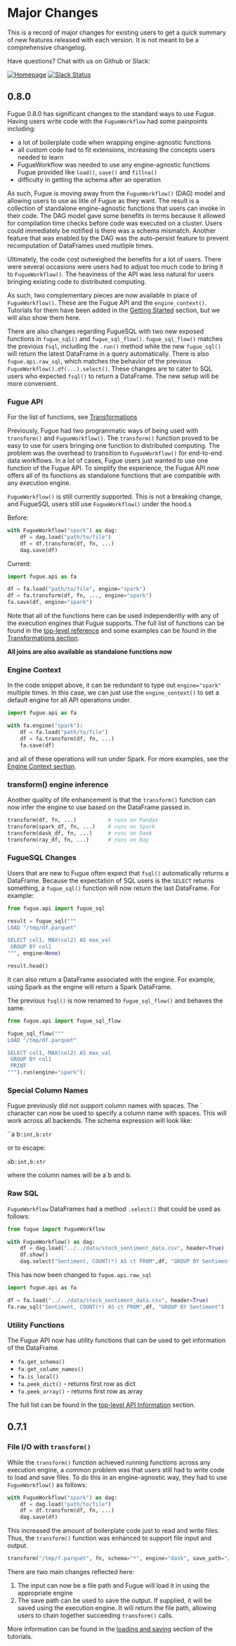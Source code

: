 # Major Changes

This is a record of major changes for existing users to get a quick summary of new features released with each version. It is not meant to be a comprehensive changelog.

Have questions? Chat with us on Github or Slack:

[![Homepage](https://img.shields.io/badge/fugue-source--code-red?logo=github)](https://github.com/fugue-project/fugue)
[![Slack Status](https://img.shields.io/badge/slack-join_chat-white.svg?logo=slack&style=social)](http://slack.fugue.ai)

## 0.8.0

Fugue 0.8.0 has significant changes to the standard ways to use Fugue. Having users write code with the `FugueWorkflow` had some painpoints including:

* a lot of boilerplate code when wrapping engine-agnostic functions
* all custom code had to fit extensions, increasing the concepts users needed to learn
* FugueWorkflow was needed to use any engine-agnostic functions Fugue provided like `load()`, `save()` and `fillna()`
* difficulty in getting the schema after an operation

As such, Fugue is moving away from the `FugueWorkflow()` (DAG) model and allowing users to use as litle of Fugue as they want. The result is a collection of standalone engine-agnostic functions that users can invoke in their code. The DAG model gave some benefits in terms because it allowed for compilation time checks before code was executed on a cluster. Users could immediately be notified is there was a schema mismatch. Another feature that was enabled by the DAG was the auto-persist feature to prevent recomputation of DataFrames used mutliple times.

Ultimately, the code cost outweighed the benefits for a lot of users. There were several occasions were users had to adjust too much code to bring it to `FugueWorkflow()`. The heaviness of the API was less natural for users bringing existing code to distributed computing.

As such, two complementary pieces are now available in place of `FugueWorkflow()`. These are the Fugue API and the `engine_context()`. Tutorials for them have been added in the [Getting Started](../beginner/index.md) section, but we will also show them here.

There are also changes regarding FugueSQL with two new exposed functions in `fugue_sql()` and `fugue_sql_flow()`. `fugue_sql_flow()` matches the previous `fsql`, including the `.run()` method while the new `fugue_sql()` will return the latest DataFrame in a query automatically. There is also `fugue.api.raw_sql`, which matches the behavior of the previous `FugueWorkflow().df(...).select()`. These changes are to cater to SQL users who expected `fsql()` to return a DataFrame. The new setup will be more convenient.

### Fugue API

For the list of functions, see [Transformations](../beginner/transformations.ipynb)

Previously, Fugue had two programmatic ways of being used with `transform()` and `FugueWorkflow()`. 
The `transform()` function proved to be easy to use for users bringing one function to distributed 
computing. The problem was the overhead to transition to `FugueWorkflow()` for end-to-end data 
workflows. In a lot of cases, Fugue users just wanted to use one function of the Fugue API. To 
simplify the experience, the Fugue API now offers all of its functions as standalone functions 
that are compatible with any execution engine.

`FugueWorkflow()` is still currently supported. This is not a breaking change, and FugueSQL users
still use `FugueWorkflow()` under the hood.s

Before:

```python
with FugueWorkflow("spark") as dag:
    df = dag.load("path/to/file")
    df = df.transform(df, fn, ...)
    dag.save(df)
```

Current:

```python
import fugue.api as fa

df = fa.load("path/to/file", engine="spark")
df = fa.transform(df, fn, ..., engine="spark")
fa.save(df, engine="spark")
```

Note that all of the functions here can be used independently with any of the execution engines 
that Fugue supports. The full list of functions can be found in the 
[top-level reference](https://fugue.readthedocs.io/en/latest/top_api.html#transformation) and some
examples can be found in the [Transformations section](../beginner/transformations.ipynb).

**All joins are also available as standalone functions now**

### Engine Context

In the code snippet above, it can be redundant to type out `engine="spark"` multiple times. In this
case, we can just use the `engine_context()` to set a default engine for all API operations under.

```python
import fugue.api as fa

with fa.engine("spark"):
    df = fa.load("path/to/file")
    df = fa.transform(df, fn, ...)
    fa.save(df)
```

and all of these operations will run under Spark. For more examples, see the 
[Engine Context section](../beginner/engine_context.ipynb).

### transform() engine inference

Another quality of life enhancement is that the `transform()` function can
now infer the engine to use based on the DataFrame passed in.

```python
transform(df, fn, ...)          # runs on Pandas
transform(spark_df, fn, ...)    # runs on Spark
transform(dask_df, fn, ...)     # runs on Dask
transform(ray_df, fn, ...)      # runs on Ray
```

### FugueSQL Changes

Users that are new to Fugue often expect that `fsql()` automatically returns a DataFrame. Because the
expectation of SQL users is the `SELECT` returns something, a `fugue_sql()` function will now return
the last DataFrame. For example:

```python
from fugue.api import fugue_sql 

result = fugue_sql("""
LOAD "/tmp/df.parquet"

SELECT col1, MAX(col2) AS max_val
 GROUP BY col1
""", engine=None)

result.head()
```

It can also return a DataFrame associated with the engine. For example,
using Spark as the engine will return a Spark DataFrame.

The previous `fsql()` is now renamed to `fugue_sql_flow()` and behaves the same.

```python
from fugue.api import fugue_sql_flow

fugue_sql_flow("""
LOAD "/tmp/df.parquet"

SELECT col1, MAX(col2) AS max_val
 GROUP BY col1
 PRINT
""").run(engine="spark");
```

### Special Column Names

Fugue previously did not support column names with spaces. The ` character can now be used to specify
a column name with spaces. This will work across all backends. The schema expression will look like:

``a b`:int,b:str`

or to escape:

``a``b`:int,b:str`

where the column names will be a`b and b.

### Raw SQL

`FugueWorkflow` DataFrames had a method `.select()` that could be used as follows:

```python
from fugue import FugueWorkflow

with FugueWorkflow() as dag:
    df = dag.load("../../data/stock_sentiment_data.csv", header=True)
    df.show()
    dag.select("Sentiment, COUNT(*) AS ct FROM",df, "GROUP BY Sentiment").show()
```

This has now been changed to `fugue.api.raw_sql`

```python
import fugue.api as fa

df = fa.load("../../data/stock_sentiment_data.csv", header=True)
fa.raw_sql("Sentiment, COUNT(*) AS ct FROM",df, "GROUP BY Sentiment")
```

### Utility Functions

The Fugue API now has utility functions that can be used to get information of the DataFrame.

* `fa.get_schema()`
* `fa.get_column_names()`
* `fa.is_local()`
* `fa.peek_dict()` - returns first row as dict
* `fa.peek_array()` - returns first row as array

The full list can be found in the [top-level API Information](https://fugue.readthedocs.io/en/latest/top_api.html#information) section. 

## 0.7.1

### File I/O with `transform()`

While the `transform()` function achieved running functions across any execution engine, a common
problem was that users still had to write code to load and save files. To do this in an engine-agnostic
way, they had to use `FugueWorkflow()` as follows:

```python
with FugueWorkflow("spark") as dag:
    df = dag.load("path/to/file")
    df = df.transform(df, fn, ...)
    dag.save(df)
```

This increased the amount of boilerplate code just to read and write files. Thus, the `transform()`
function was enhanced to support file input and output.

```python
transform("/tmp/f.parquet", fn, schema="*", engine="dask", save_path="/tmp/f_out.parquet")
```

There are two main changes reflected here:

1. The input can now be a file path and Fugue will load it in using the appropriate engine
2. The save path can be used to save the output. If supplied, it will be saved using the 
execution engine. It will return the file path, allowing users to chain together succeeding
`transform()` calls.

More information can be found in the [loading and saving](../beginner/io.ipynb) section of
the tutorials.
